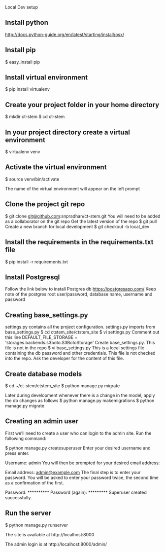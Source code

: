 Local Dev setup

Install python
----------------
  http://docs.python-guide.org/en/latest/starting/install/osx/

Install pip
--------------
  $ easy_install pip

Install virtual environment
----------------------------
  $ pip install virtualenv

Create your project folder in your home directory
--------------------------------------------------
  $ mkdir ct-stem
  $ cd ct-stem

In your project directory create a virtual environment
-----------------------------------------------------
  $ virtualenv venv

Activate the virtual environment
---------------------------------
  $ source venv/bin/activate

The name of the virtual environment will appear on the left prompt

Clone the project git repo
-----------------------------------------------------
  $ git clone git@github.com:snpradhan/ct-stem.git
  You will need to be added as a collaborator on the git repo
  Get the latest version of the repo
  $ git pull
  Create a new branch for local development
  $ git checkout -b local_dev

Install the requirements in the requirements.txt file
-----------------------------------------------------
  $ pip install -r requirements.txt

Install Postgresql
--------------------
  Follow the link below to install Postgres db
  https://postgresapp.com/
  Keep note of the postgres root user/password, database name, username and password

Creating base_settings.py
--------------------------
  settings.py contains all the project configuration. settings.py imports from base_settings.py
  $ cd ctstem_site/ctstem_site
  $ vi settings.py
  Comment out this line DEFAULT_FILE_STORAGE = 'storages.backends.s3boto.S3BotoStorage'
  Create base_settings.py.  This file is not in the repo
  $ vi base_settings.py
  This is a local settings file containing the db password and other credentials.  This file is not checked into the repo.  Ask the developer for the content of this file.


Create database models
-----------------------
  $ cd ~/ct-stem/ctstem_site
  $ python manage.py migrate

  Later during development whenever there is a change in the model, apply the db changes as follows
  $ python manage.py makemigrations
  $ python manage.py migrate


Creating an admin user
-----------------------
First we’ll need to create a user who can login to the admin site. Run the following command:

  $ python manage.py createsuperuser
  Enter your desired username and press enter.

  Username: admin
  You will then be prompted for your desired email address:

  Email address: admin@example.com
  The final step is to enter your password. You will be asked to enter your password twice, the second time as a confirmation of the first.

  Password: **********
  Password (again): *********
  Superuser created successfully.

Run the server
----------------
  $ python manage.py runserver

The site is available at http://localhost:8000

The admin login is at http://localhost:8000/admin/
